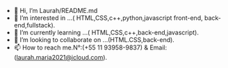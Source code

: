 - 👋 Hi, I’m Laurah/README.md
- 👀 I’m interested in ...( HTML,CSS,c++,python,javascript front-end, back-end,fullstack).
- 🌱 I’m currently learning ...( HTML,CSS,c++,back-end,javascript).
- 💞️ I’m looking to collaborate on ...(HTML.CSS,back-end).
- 📫 How to reach me.N°:(+55 11 93958-9837) & Email:(laurah.maria2021@icloud.com).
<!---
My name is Laurah, I'm 15 years old and I've been learning to program for 2 months, already hired for January 2024 in a company.
--->
